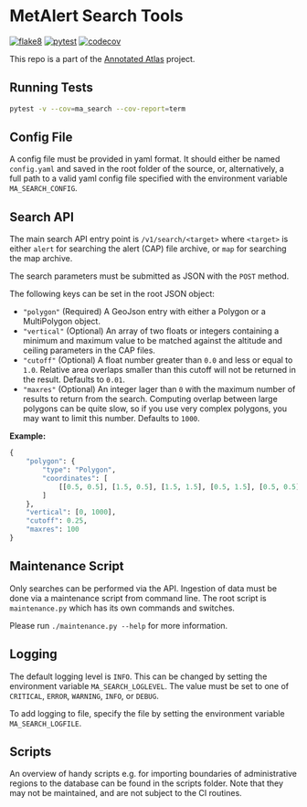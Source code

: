 # MetAlert Search Tools

[![flake8](https://github.com/metno/MetAlert-Search/actions/workflows/syntax.yml/badge.svg?branch=main)](https://github.com/metno/MetAlert-Search/actions/workflows/syntax.yml)
[![pytest](https://github.com/metno/MetAlert-Search/actions/workflows/pytest.yml/badge.svg?branch=main)](https://github.com/metno/MetAlert-Search/actions/workflows/pytest.yml)
[![codecov](https://codecov.io/gh/metno/MetAlert-Search/branch/main/graph/badge.svg?token=6XmejKi9gh)](https://codecov.io/gh/metno/MetAlert-Search)

This repo is a part of the [Annotated Atlas](https://github.com/metno/AnnotatedAtlas) project.

## Running Tests

```bash
pytest -v --cov=ma_search --cov-report=term
```

## Config File

A config file must be provided in yaml format. It should either be named `config.yaml` and saved
in the root folder of the source, or, alternatively, a full path to a valid yaml config file
specified with the environment variable `MA_SEARCH_CONFIG`.

## Search API

The main search API entry point is `/v1/search/<target>` where `<target>` is either `alert` for
searching the alert (CAP) file archive, or `map` for searching the map archive.

The search parameters must be submitted as JSON with the `POST` method.

The following keys can be set in the root JSON object:

* `"polygon"` (Required) A GeoJson entry with either a Polygon or a MultiPolygon object.
* `"vertical"` (Optional) An array of two floats or integers containing a minimum and maximum value
  to be matched against the altitude and ceiling parameters in the CAP files.
* `"cutoff"` (Optional) A float number greater than `0.0` and less or equal to `1.0`. Relative area
  overlaps smaller than this cutoff will not be returned in the result. Defaults to `0.01`.
* `"maxres"` (Optional) An integer lager than `0` with the maximum number of results to return from
  the search. Computing overlap between large polygons can be quite slow, so if you use very
  complex polygons, you may want to limit this number. Defaults to `1000`.

**Example:**

```python
{
    "polygon": {
        "type": "Polygon",
        "coordinates": [
            [[0.5, 0.5], [1.5, 0.5], [1.5, 1.5], [0.5, 1.5], [0.5, 0.5]]
        ]
    },
    "vertical": [0, 1000],
    "cutoff": 0.25,
    "maxres": 100
}
```

## Maintenance Script

Only searches can be performed via the API. Ingestion of data must be done via a maintenance script
from command line. The root script is `maintenance.py` which has its own commands and switches.

Please run `./maintenance.py --help` for more information.

## Logging

The default logging level is `INFO`. This can be changed by setting the environment variable
`MA_SEARCH_LOGLEVEL`. The value must be set to one of `CRITICAL`, `ERROR`, `WARNING`, `INFO`, or
`DEBUG`.

To add logging to file, specify the file by setting the environment variable `MA_SEARCH_LOGFILE`.

## Scripts

An overview of handy scripts e.g. for importing boundaries of administrative regions to the
database can be found in the scripts folder. Note that they may not be maintained, and are not
subject to the CI routines.

